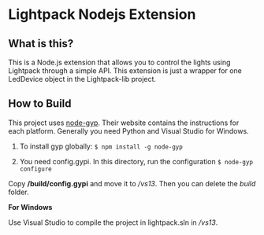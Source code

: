 # Lightpack Nodejs Extension

## What is this?

This is a Node.js extension that allows you to control the lights using Lightpack
through a simple API. This extension is just a wrapper for one LedDevice object
in the Lightpack-lib project.

## How to Build

This project uses [node-gyp](https://github.com/TooTallNate/node-gyp). Their website
contains the instructions for each platform. Generally you need Python and 
Visual Studio for Windows.

1. To install gyp globally:
`$ npm install -g node-gyp`

2. You need config.gypi. In this directory, run the configuration
`$ node-gyp configure`

Copy **/build/config.gypi** and move it to */vs13*. Then you can delete the *build* folder.

**For Windows**

Use Visual Studio to compile the project in lightpack.sln in */vs13*.
